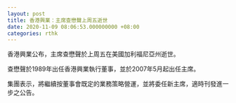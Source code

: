 ```yaml
---
layout: post
title: 香港興業：主席查懋聲上周五逝世
date: 2020-11-09 08:06:53.000000000 +08:00
categories: rthk
---
```


香港興業公布，主席查懋聲於上周五在美國加利福尼亞州逝世。

查懋聲於1989年出任香港興業執行董事，並於2007年5月起出任主席。

集團表示，將繼續按董事會既定的業務策略營運，並將委任新主席，適時刊發進一步之公告。
